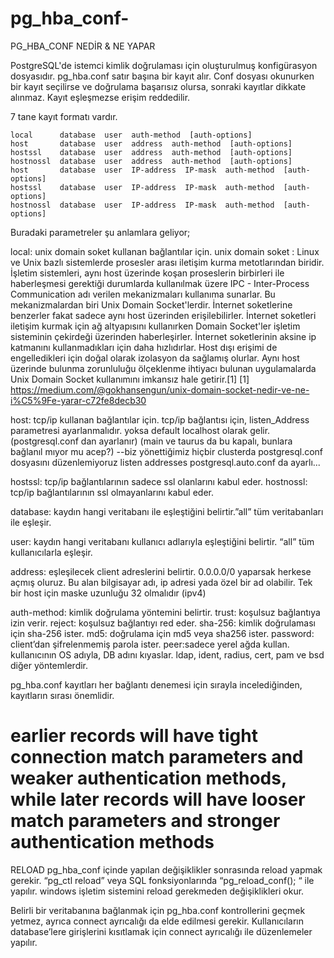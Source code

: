 # pg_hba_conf-



PG_HBA_CONF  NEDİR & NE YAPAR

PostgreSQL'de istemci kimlik doğrulaması için oluşturulmuş konfigürasyon dosyasıdır.
pg_hba.conf satır başına bir kayıt alır.
Conf dosyası okunurken bir kayıt seçilirse ve doğrulama başarısız olursa, sonraki kayıtlar dikkate alınmaz. Kayıt eşleşmezse erişim reddedilir.


7 tane kayıt formatı vardır.
```
local      database  user  auth-method  [auth-options]
host       database  user  address  auth-method  [auth-options]
hostssl    database  user  address  auth-method  [auth-options]
hostnossl  database  user  address  auth-method  [auth-options]
host       database  user  IP-address  IP-mask  auth-method  [auth-options]
hostssl    database  user  IP-address  IP-mask  auth-method  [auth-options]
hostnossl  database  user  IP-address  IP-mask  auth-method  [auth-options]
```

Buradaki parametreler şu anlamlara geliyor;

local: unix domain soket kullanan bağlantılar için.
unix domain soket : Linux ve Unix bazlı sistemlerde prosesler arası iletişim kurma metotlarından biridir. İşletim sistemleri, aynı host üzerinde koşan proseslerin birbirleri ile haberleşmesi gerektiği durumlarda kullanılmak üzere IPC - Inter-Process Communication adı verilen mekanizmaları kullanıma sunarlar. Bu mekanizmalardan biri Unix Domain Socket'lerdir. İnternet soketlerine benzerler  fakat sadece aynı  host üzerinden erişilebilirler. İnternet soketleri iletişim kurmak için ağ altyapısını kullanırken Domain Socket'ler işletim sisteminin çekirdeği üzerinden haberleşirler. İnternet soketlerinin aksine ip katmanını kullanmadıkları için daha hızlıdırlar. Host dışı erişimi de engelledikleri için doğal olarak izolasyon da sağlamış olurlar.
Aynı host üzerinde bulunma zorunluluğu ölçeklenme ihtiyacı bulunan uygulamalarda Unix Domain Socket kullanımını imkansız hale getirir.[1]
[1] https://medium.com/@gokhansengun/unix-domain-socket-nedir-ve-ne-i%C5%9Fe-yarar-c72fe8decb30




host: tcp/ip kullanan bağlantılar için.
tcp/ip bağlantısı için, listen_Address  parametresi ayarlanmalıdır. yoksa default localhost olarak gelir.(postgresql.conf  dan ayarlanır)
(main ve taurus da bu kapalı, bunlara bağlanıl mıyor mu acep?)
--biz yönettiğimiz hiçbir clusterda postgresql.conf dosyasını düzenlemiyoruz
listen addresses  postgresql.auto.conf da ayarlı...


hostssl: tcp/ip bağlantılarının sadece  ssl olanlarını kabul eder.
hostnossl: tcp/ip bağlantılarının ssl olmayanlarını kabul eder.

database: kaydın hangi veritabanı ile eşleştiğini belirtir.”all” tüm veritabanları ile eşleşir.

user:    kaydın hangi veritabanı kullanıcı adlarıyla eşleştiğini belirtir. “all” tüm kullanıcılarla eşleşir.

address: eşleşilecek client adreslerini belirtir. 0.0.0.0/0 yaparsak herkese açmış oluruz. Bu alan bilgisayar adı, ip adresi yada özel bir ad olabilir. 
Tek bir host için maske uzunluğu 32 olmalıdır (ipv4)

auth-method: kimlik doğrulama yöntemini belirtir.
    trust: koşulsuz bağlantıya izin verir.
    reject: koşulsuz bağlantıyı red eder.
    sha-256: kimlik doğrulaması için sha-256 ister.
    md5: doğrulama için md5 veya sha256 ister.
    password: client’dan şifrelenmemiş parola ister.
    peer:sadece yerel ağda kullan. kullanıcının OS adıyla, DB adını kıyaslar.
    ldap,  ident, radius, cert, pam ve bsd diğer yöntemlerdir.


pg_hba.conf kayıtları her bağlantı denemesi için sırayla incelediğinden, kayıtların sırası önemlidir. 
# earlier records will have tight connection match parameters and weaker authentication methods, while later records will have      looser match parameters and stronger authentication methods


RELOAD
pg_hba_conf  içinde yapılan değişiklikler sonrasında reload yapmak gerekir.
“pg_ctl reload”  veya  SQL fonksiyonlarında  “pg_reload_conf(); “  ile yapılır.
windows işletim sistemini reload gerekmeden değişiklikleri okur.

Belirli bir veritabanına bağlanmak için pg_hba.conf  kontrollerini geçmek yetmez, ayrıca connect ayrıcalığı da elde edilmesi gerekir. Kullanıcıların database’lere girişlerini kısıtlamak için connect ayrıcalığı ile düzenlemeler yapılır.
